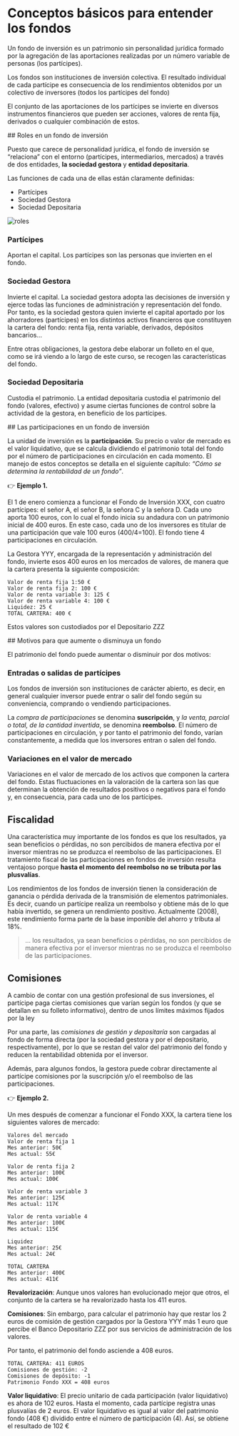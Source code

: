 # Conceptos básicos para entender los fondos 

Un fondo de inversión es un patrimonio sin personalidad jurídica formado por la agregación de las aportaciones realizadas por un número variable de personas (los partícipes).

Los fondos son instituciones de inversión colectiva. El resultado individual de cada partícipe es consecuencia de los rendimientos obtenidos por un colectivo de inversores (todos los partícipes del fondo)

El conjunto de las aportaciones de los partícipes se invierte en diversos instrumentos financieros que pueden ser acciones, valores de renta fija, derivados o cualquier combinación de estos.

## Roles en un fondo de inversión 

Puesto que carece de personalidad jurídica, el fondo de inversión se “relaciona” con el entorno (partícipes, intermediarios, mercados) a través de dos entidades, **la sociedad gestora** y **entidad depositaria**. 

Las funciones de cada una de ellas están claramente definidas:

- Partícipes
- Sociedad Gestora
- Sociedad Depositaria

![roles](./img/roles-fondo-inversion.jpg)

### Partícipes

Aportan el capital. Los partícipes son las personas que invierten en el fondo.

### Sociedad Gestora

Invierte el capital. La sociedad gestora adopta las decisiones de inversión y ejerce todas las funciones de administración y representación del fondo. Por tanto, es la sociedad gestora quien invierte el capital aportado por los ahorradores (partícipes) en los distintos activos financieros que constituyen la cartera del fondo: renta fija, renta variable, derivados, depósitos bancarios...

Entre otras obligaciones, la gestora debe elaborar un folleto en el que, como se irá viendo a lo largo de este curso, se recogen las características del fondo.

### Sociedad Depositaria

Custodia el patrimonio. La entidad depositaria custodia el patrimonio del fondo (valores, efectivo) y asume ciertas funciones de control sobre la actividad de la gestora, en beneficio de los partícipes.


## Las participaciones en un fondo de inversión 

La unidad de inversión es la **participación**. Su precio o valor de mercado es el valor liquidativo, que se calcula dividiendo el patrimonio total del fondo por el número de participaciones en circulación en cada momento. El manejo de estos conceptos se detalla en el siguiente capítulo: _“Cómo se determina la rentabilidad de un fondo”_.

👉 **Ejemplo 1.** 

El 1 de enero comienza a funcionar el Fondo de Inversión XXX, con cuatro partícipes: el señor A, el señor B, la señora C y la señora D. Cada uno aporta 100 euros, con lo cual el fondo inicia su andadura con un patrimonio inicial de 400 euros. En este caso, cada uno de los inversores es titular de una participación que vale 100 euros (400/4=100). El fondo tiene 4 participaciones en circulación.

La Gestora YYY, encargada de la representación y administración del fondo, invierte esos 400 euros en los mercados de valores, de manera que la cartera presenta la siguiente composición:

```
Valor de renta fija 1:50 €
Valor de renta fija 2: 100 €
Valor de renta variable 3: 125 €
Valor de renta variable 4: 100 €
Liquidez: 25 €
TOTAL CARTERA: 400 €
```

Estos valores son custodiados por el Depositario ZZZ

## Motivos para que aumente o disminuya un fondo

El patrimonio del fondo puede aumentar o disminuir por dos motivos:

### Entradas o salidas de partícipes

Los fondos de inversión son instituciones de carácter abierto, es decir, en general cualquier inversor puede entrar o salir del fondo según su conveniencia, comprando o vendiendo participaciones.

La _compra de participaciones_ se denomina **suscripción**, y _la venta, parcial o total, de la cantidad invertida_, se denomina **reembolso**. El número de participaciones en circulación, y por tanto el patrimonio del fondo, varían constantemente, a medida que los inversores entran o salen del fondo.

### Variaciones en el valor de mercado

Variaciones en el valor de mercado de los activos que componen la cartera del fondo. Estas fluctuaciones en la valoración de la cartera son las que determinan la obtención de resultados positivos o negativos para el fondo y, en consecuencia, para cada uno de los partícipes.

## Fiscalidad

Una característica muy importante de los fondos es que los resultados, ya sean beneficios o pérdidas, no son percibidos de manera efectiva por el inversor mientras no se produzca el reembolso de las participaciones. El tratamiento fiscal de las participaciones en fondos de inversión resulta ventajoso porque **hasta el momento del reembolso no se tributa por las plusvalías**.

Los rendimientos de los fondos de inversión tienen la consideración de ganancia o pérdida derivada de la transmisión de elementos patrimoniales. Es decir, cuando un partícipe realiza un reembolso y obtiene más de lo que había invertido, se genera un rendimiento positivo. Actualmente (2008), este rendimiento forma parte de la base imponible del ahorro y tributa al 18%.

> ... los resultados, ya sean beneficios o pérdidas, no son percibidos de manera efectiva por el inversor mientras no se produzca el reembolso de las participaciones.

## Comisiones

A cambio de contar con una gestión profesional de sus inversiones, el partícipe paga ciertas comisiones que varían según los fondos (y que se detallan en su folleto informativo), dentro de unos límites máximos fijados por la ley

Por una parte, las _comisiones de gestión y depositaría_ son cargadas al fondo de forma directa (por la sociedad gestora y por el depositario, respectivamente), por lo que se restan del valor del patrimonio del fondo y reducen la rentabilidad obtenida por el inversor.

Además, para algunos fondos, la gestora puede cobrar directamente al partícipe comisiones por la suscripción y/o el reembolso de las participaciones.


👉 **Ejemplo 2.** 

Un mes después de comenzar a funcionar el Fondo XXX, la cartera tiene los siguientes valores de mercado:

```
Valores del mercado
Valor de renta fija 1
Mes anterior: 50€ 
Mes actual: 55€

Valor de renta fija 2
Mes anterior: 100€ 
Mes actual: 100€

Valor de renta variable 3
Mes anterior: 125€ 
Mes actual: 117€

Valor de renta variable 4
Mes anterior: 100€ 
Mes actual: 115€

Liquidez
Mes anterior: 25€ 
Mes actual: 24€

TOTAL CARTERA
Mes anterior: 400€
Mes actual: 411€
```

**Revalorización**: Aunque unos valores han evolucionado mejor que otros, el conjunto de la cartera se ha revalorizado hasta los 411 euros. 

**Comisiones**: Sin embargo, para calcular el patrimonio hay que restar los 2 euros de comisión de gestión cargados por la Gestora YYY más 1 euro que percibe el Banco Depositario ZZZ por sus servicios de administración de los valores. 

Por tanto, el patrimonio del fondo asciende a 408 euros.

```
TOTAL CARTERA: 411 EUROS
Comisiones de gestión: -2
Comisiones de depósito: -1
Patrimonio Fondo XXX = 408 euros
```

**Valor liquidativo**: El precio unitario de cada participación (valor liquidativo) es ahora de 102 euros. Hasta el momento, cada partícipe registra unas plusvalías de 2 euros. El valor liquidativo es igual al valor del patrimonio fondo (408 €) dividido entre el número de participación (4). Así, se obtiene el resultado de 102 €